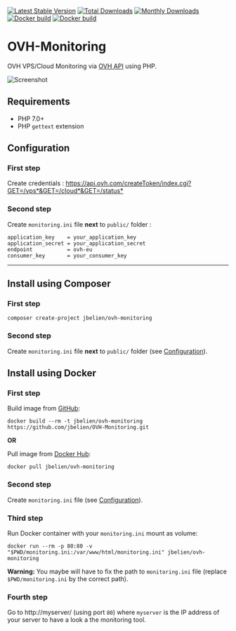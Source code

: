 [![Latest Stable Version](https://poser.pugx.org/jbelien/ovh-monitoring/v/stable)](https://packagist.org/packages/jbelien/ovh-monitoring)
[![Total Downloads](https://poser.pugx.org/jbelien/ovh-monitoring/downloads)](https://packagist.org/packages/jbelien/ovh-monitoring)
[![Monthly Downloads](https://poser.pugx.org/jbelien/ovh-monitoring/d/monthly.png)](https://packagist.org/packages/jbelien/ovh-monitoring)
[![Docker build](https://img.shields.io/docker/cloud/automated/jbelien/ovh-monitoring.svg)](https://hub.docker.com/r/jbelien/ovh-monitoring/)
[![Docker build](https://img.shields.io/docker/cloud/build/jbelien/ovh-monitoring.svg)](https://hub.docker.com/r/jbelien/ovh-monitoring/)

# OVH-Monitoring

OVH VPS/Cloud Monitoring via [OVH API](https://api.ovh.com/) using PHP.

![Screenshot](https://raw.githubusercontent.com/jbelien/OVH-Monitoring/master/screenshot.png)

## Requirements

- PHP 7.0+
- PHP `gettext` extension

## Configuration

### First step

Create credentials : <https://api.ovh.com/createToken/index.cgi?GET=/vps*&GET=/cloud*&GET=/status*>

### Second step

Create `monitoring.ini` file **next** to `public/` folder :

```
application_key    = your_application_key
application_secret = your_application_secret
endpoint           = ovh-eu
consumer_key       = your_consumer_key
```

-----

## Install using Composer

### First step

```
composer create-project jbelien/ovh-monitoring
```

### Second step

Create `monitoring.ini` file **next** to `public/` folder (see [Configuration](#configuration)).

## Install using Docker

### First step

Build image from [GitHub](https://github.com/jbelien/OVH-Monitoring):
```
docker build --rm -t jbelien/ovh-monitoring https://github.com/jbelien/OVH-Monitoring.git
```

**OR**

Pull image from [Docker Hub](https://hub.docker.com/r/jbelien/ovh-monitoring/):
```
docker pull jbelien/ovh-monitoring
```

### Second step

Create `monitoring.ini` file (see [Configuration](#configuration)).

### Third step

Run Docker container with your `monitoring.ini` mount as volume:

```
docker run --rm -p 80:80 -v "$PWD/monitoring.ini:/var/www/html/monitoring.ini" jbelien/ovh-monitoring
```

**Warning:** You maybe will have to fix the path to `monitoring.ini` file (replace `$PWD/monitoring.ini` by the correct path).

### Fourth step

Go to http://myserver/ (using port `80`) where `myserver` is the IP address of your server to have a look a the monitoring tool.
